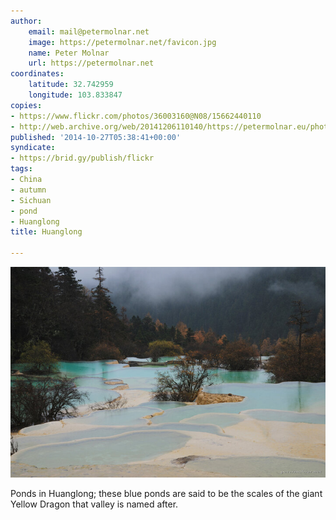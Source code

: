 ```yaml
---
author:
    email: mail@petermolnar.net
    image: https://petermolnar.net/favicon.jpg
    name: Peter Molnar
    url: https://petermolnar.net
coordinates:
    latitude: 32.742959
    longitude: 103.833847
copies:
- https://www.flickr.com/photos/36003160@N08/15662440110
- http://web.archive.org/web/20141206110140/https://petermolnar.eu/photo/huanglong-ponds/
published: '2014-10-27T05:38:41+00:00'
syndicate:
- https://brid.gy/publish/flickr
tags:
- China
- autumn
- Sichuan
- pond
- Huanglong
title: Huanglong

---
```


![](huanglong-ponds.jpg)

Ponds in Huanglong; these blue ponds are said to be the scales of the
giant Yellow Dragon that valley is named after.